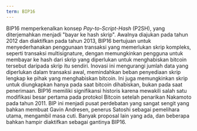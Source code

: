 ```yaml
---
term: BIP16
---
```


BIP16 memperkenalkan konsep *Pay-to-Script-Hash* (P2SH), yang diterjemahkan menjadi "bayar ke hash skrip". Awalnya diajukan pada tahun 2012 dan diaktifkan pada tahun 2013, BIP16 bertujuan untuk menyederhanakan penggunaan transaksi yang memerlukan skrip kompleks, seperti transaksi multisignature, dengan memungkinkan pengguna untuk membayar ke hash dari skrip yang diperlukan untuk menghabiskan bitcoin tersebut daripada skrip itu sendiri. Inovasi ini mengurangi jumlah data yang diperlukan dalam transaksi awal, memindahkan beban penyediaan skrip lengkap ke pihak yang menghabiskan bitcoin. Ini juga memungkinkan skrip untuk diungkapkan hanya pada saat bitcoin dihabiskan, bukan pada saat penerimaan. BIP16 memiliki signifikansi historis karena mewakili salah satu modifikasi besar pertama pada protokol Bitcoin setelah penarikan Nakamoto pada tahun 2011. BIP ini menjadi pusat perdebatan yang sangat sengit yang bahkan membuat Gavin Andresen, penerus Satoshi sebagai pemelihara utama, mengambil masa cuti. Banyak proposal lain yang ada, dan beberapa bahkan hampir diaktifkan sebagai gantinya BIP16.